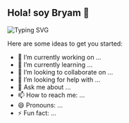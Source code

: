 ## Hola! soy Bryam 👋

![Typing SVG](https://readme-typing-svg.demolab.com?font=Fira+Code&weight=500&size=24&&center=true&vCenter=true&width=435&lines=Full+Stack+Developer+;Automatizaciones+y+desarrollo+de+soluciones.)


Here are some ideas to get you started:

- 🔭 I’m currently working on ...
- 🌱 I’m currently learning ...
- 👯 I’m looking to collaborate on ...
- 🤔 I’m looking for help with ...
- 💬 Ask me about ...
- 📫 How to reach me: ...
- 😄 Pronouns: ...
- ⚡ Fun fact: ...


